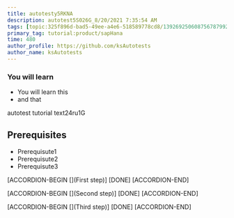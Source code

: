 ```yaml
---
title: autotesty5RKNA
description: autotest5S026G_8/20/2021 7:35:54 AM
tags: [topic:325f896d-bad5-49ee-a4e6-518589778cd8/139269250608756787992873,products:tech/73554900100700000996,tutorial:experience/advanced]
primary_tag: tutorial:product/sapHana
time: 480
author_profile: https://github.com/ksAutotests
author_name: ksAutotests
---
```

### You will learn
- You will learn this
- and that

autotest tutorial text24ru1G

## Prerequisites
- Prerequisute1
- Prerequisute2
- Prerequisute3

[ACCORDION-BEGIN [](First step)]
[DONE]
[ACCORDION-END]

[ACCORDION-BEGIN [](Second step)]
[DONE]
[ACCORDION-END]

[ACCORDION-BEGIN [](Third step)]
[DONE]
[ACCORDION-END]

